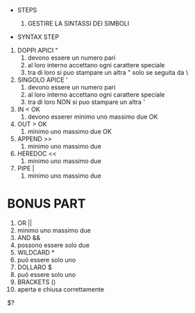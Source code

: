 
* STEPS
  1. GESTIRE LA SINTASSI DEI SIMBOLI







* SYNTAX STEP

1. DOPPI APICI 		"	
   1. devono essere un numero pari
   2. al loro interno accettano ogni carattere speciale
   3. tra di loro si puo stampare un altra " solo se seguita da \
2. SINGOLO APICE 	'
   1. devono essere un numero pari
   2. al loro interno accettano ogni carattere speciale
   3. tra di loro NON si puo stampare un altra '
3. IN 				<                                                        OK
   1. devono esserer minimo uno massimo due                                OK
4. OUT				>                                                        OK
   1. minimo uno massimo due                                               OK
5. APPEND			>>
   1. minimo uno massimo due
6. HEREDOC			<<
   1. minimo uno massimo due
7. PIPE				|
   1. minimo uno massimo due

# BONUS PART
1.  OR				||
   1.  minimo uno massimo due
2.  AND				&&
   1.  possono essere solo due
3.  WILDCARD			*
   1. puó essere solo uno
4.  DOLLARO			$
   1.  puó essere solo uno
5.  BRACKETS		()
   1.  aperta e chiusa correttamente


$?